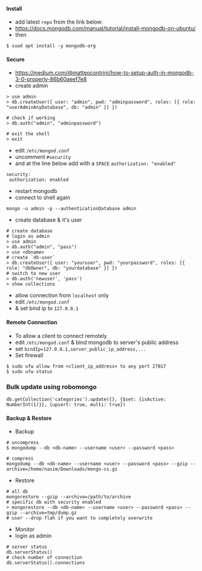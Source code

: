 #### Install
- add latest `repo` from the link below:
- https://docs.mongodb.com/manual/tutorial/install-mongodb-on-ubuntu/
- then
```
$ suod apt install -y mongodb-org
```

#### Secure
- https://medium.com/@matteocontrini/how-to-setup-auth-in-mongodb-3-0-properly-86b60aeef7e8
- create admin
```
> use admin
> db.createUser({ user: "admin", pwd: "adminpassword", roles: [{ role: "userAdminAnyDatabase", db: "admin" }] })

# check if working
> db.auth("admin", "adminpassword")

# exit the shell
> exit

```

- edit `/etc/mongod.conf`
- uncomment `#security`
- and at the line below add with a `SPACE` `authorization: "enabled"`
```
security:
 authorization: enabled
```
- restart mongodb
- connect to shell again
```
mongo -u admin -p --authenticationDatabase admin
```
- create database & it's user
```
# create database
# login as admin
> use admin
> db.auth("admin", "pass")
> use <dbname>
# create `db-user`
> db.createUser({ user: "youruser", pwd: "yourpassword", roles: [{ role: "dbOwner", db: "yourdatabase" }] })
# switch to new user
> db.auth('newuser', 'pass')
> show collections
```
- allow connection from `localhost` only
- edit `/etc/mongod.conf`
- & set bind ip to `127.0.0.1`

#### Remote Connection
- To allow a client to connect remotely
- edit `/etc/mongod.conf` & bind mongodb to server's public address
- set `bindIp=127.0.0.1,server_public_ip_address,...`
- Set firewall

```
$ sudo ufw allow from <client_ip_address> to any port 27017
$ sudo ufw status
```
### Bulk update using robomongo
```
db.getCollection('categories').update({}, {$set: {isActive: NumberInt(1)}}, {upsert: true, multi: true})
```

#### Backup & Restore
- Backup
```
# uncompress
$ mongodump --db <db-name> --username <user> --password <pass>

# compress
mongodump --db <db-name> --username <user> --password <pass> --gzip --archive=/home/nasim/Downloads/mongo-cs.gz

```
- Restore
```
# all db
mongorestore --gzip --archive=/path/to/archive
# specific db with security enabled
> mongorestore --db <db-name> --username <user> --password <pass> --gzip --archive=tmp/dump.gz
# user --drop flah if you want to completely overwrite
```

- Monitor
- login as admin
```
# server status
db.serverStatus()
# check number of connection
db.serverStatus().connections
```